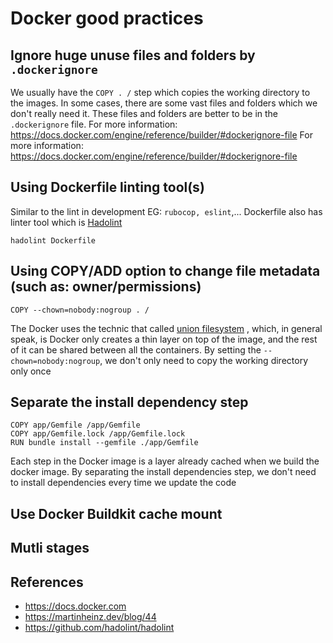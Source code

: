 # Docker good practices

## Ignore huge unuse files and folders by `.dockerignore`
We usually have the `COPY . /` step which copies the working directory to the images. In some cases, there are some vast files and folders which we don't really need it. These files and folders are better to be in the `.dockerignore` file. For more information: https://docs.docker.com/engine/reference/builder/#dockerignore-file
For more information: https://docs.docker.com/engine/reference/builder/#dockerignore-file
## Using Dockerfile linting tool(s)
Similar to the lint in development EG: `rubocop, eslint`,... Dockerfile also has linter tool which is [Hadolint](https://github.com/hadolint/hadolint)
```
hadolint Dockerfile
```

## Using COPY/ADD option to change file metadata (such as: owner/permissions)
```
COPY --chown=nobody:nogroup . /
```

The Docker uses the technic that called [union filesystem](https://martinheinz.dev/blog/44) , which, in general speak, is
Docker only creates a thin layer on top of the image, and the rest of it can be shared between all the containers. By
setting the `--chown=nobody:nogroup`, we don't only need to copy the working directory only once
## Separate the install dependency step
```
COPY app/Gemfile /app/Gemfile
COPY app/Gemfile.lock /app/Gemfile.lock
RUN bundle install --gemfile ./app/Gemfile
```
Each step in the Docker image is a layer already cached when we build the docker image. By separating the install
dependencies step, we don't need to install dependencies every time we update the code
## Use Docker Buildkit cache mount

## Mutli stages

## References
- https://docs.docker.com
- https://martinheinz.dev/blog/44
- https://github.com/hadolint/hadolint
